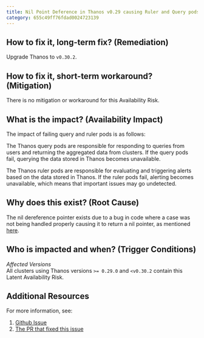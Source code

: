 ```yaml
---
title: Nil Point Deference in Thanos v0.29 causing Ruler and Query pods to fail
category: 655c49ff76fdad0024723139
---
```


## How to fix it, long-term fix? (Remediation)

Upgrade Thanos to `v0.30.2`.

## How to fix it, short-term workaround? (Mitigation)

There is no mitigation or workaround for this Availability Risk.

## What is the impact? (Availability Impact)

The impact of failing query and ruler pods is as follows:

The Thanos query pods are responsible for responding to queries from users and returning the aggregated data from clusters. If the query pods fail, querying the data stored in Thanos becomes unavailable.

The Thanos ruler pods are responsible for evaluating and triggering alerts based on the data stored in Thanos. If the ruler pods fail, alerting becomes unavailable, which means that important issues may go undetected.

## Why does this exist? (Root Cause)

The nil dereference pointer exists due to a bug in code where a case was not being handled properly causing it to return a nil pointer, as mentioned [here](https://github.com/thanos-io/thanos/issues/6021#issuecomment-1398600592).

## Who is impacted and when? (Trigger Conditions)

_Affected Versions_  
All clusters using Thanos versions `>= 0.29.0` and `<v0.30.2` contain this Latent Availability Risk.

## Additional Resources

For more information, see:

1. [Github Issue](https://github.com/thanos-io/thanos/issues/6021#issuecomment-1377422043)
2. [The PR that fixed this issue](https://github.com/thanos-io/thanos/pull/6066)